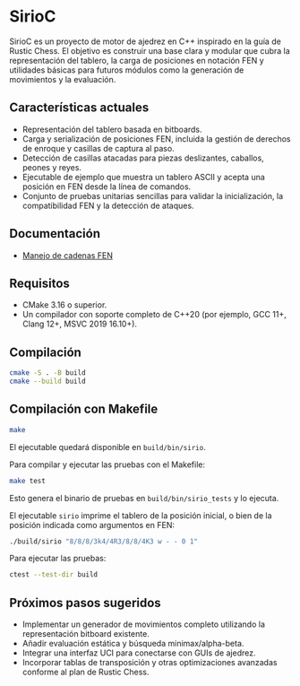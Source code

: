 # SirioC

SirioC es un proyecto de motor de ajedrez en C++ inspirado en la guía de Rustic Chess. El objetivo es construir una base clara y modular que cubra la representación del tablero, la carga de posiciones en notación FEN y utilidades básicas para futuros módulos como la generación de movimientos y la evaluación.

## Características actuales

- Representación del tablero basada en bitboards.
- Carga y serialización de posiciones FEN, incluida la gestión de derechos de enroque y casillas de captura al paso.
- Detección de casillas atacadas para piezas deslizantes, caballos, peones y reyes.
- Ejecutable de ejemplo que muestra un tablero ASCII y acepta una posición en FEN desde la línea de comandos.
- Conjunto de pruebas unitarias sencillas para validar la inicialización, la compatibilidad FEN y la detección de ataques.

## Documentación

- [Manejo de cadenas FEN](docs/fen.md)

## Requisitos

- CMake 3.16 o superior.
- Un compilador con soporte completo de C++20 (por ejemplo, GCC 11+, Clang 12+, MSVC 2019 16.10+).

## Compilación

```bash
cmake -S . -B build
cmake --build build
```

## Compilación con Makefile

```bash
make
```

El ejecutable quedará disponible en `build/bin/sirio`.

Para compilar y ejecutar las pruebas con el Makefile:

```bash
make test
```

Esto genera el binario de pruebas en `build/bin/sirio_tests` y lo ejecuta.

El ejecutable `sirio` imprime el tablero de la posición inicial, o bien de la posición indicada como argumentos en FEN:

```bash
./build/sirio "8/8/8/3k4/4R3/8/8/4K3 w - - 0 1"
```

Para ejecutar las pruebas:

```bash
ctest --test-dir build
```

## Próximos pasos sugeridos

- Implementar un generador de movimientos completo utilizando la representación bitboard existente.
- Añadir evaluación estática y búsqueda minimax/alpha-beta.
- Integrar una interfaz UCI para conectarse con GUIs de ajedrez.
- Incorporar tablas de transposición y otras optimizaciones avanzadas conforme al plan de Rustic Chess.

